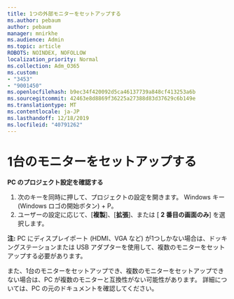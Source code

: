 ```yaml
---
title: 1つの外部モニターをセットアップする
ms.author: pebaum
author: pebaum
manager: mnirkhe
ms.audience: Admin
ms.topic: article
ROBOTS: NOINDEX, NOFOLLOW
localization_priority: Normal
ms.collection: Adm_O365
ms.custom:
- "3453"
- "9001450"
ms.openlocfilehash: b9ec34f420092d5ca46137739a848cf413253a6b
ms.sourcegitcommit: 42463e8d8869f36225a27388d83d37629c6b149e
ms.translationtype: MT
ms.contentlocale: ja-JP
ms.lasthandoff: 12/18/2019
ms.locfileid: "40791262"
---
```

# <a name="set-up-one-monitor"></a>1台のモニターをセットアップする

**PC のプロジェクト設定を確認する**

1. 次のキーを同時に押して、プロジェクトの設定を開きます。 Windows キー (Windows ロゴの開始ボタン) + P。
2. ユーザーの設定に応じて、[**複製**]、[**拡張**]、または [ **2 番目の画面のみ**] を選択します。

**注:** PC にディスプレイポート (HDMI、VGA など) が1つしかない場合は、ドッキングステーションまたは USB アダプターを使用して、複数のモニターをセットアップする必要があります。

また、1台のモニターをセットアップでき、複数のモニターをセットアップできない場合は、PC が複数のモニターと互換性がない可能性があります。 詳細については、PC の元のドキュメントを確認してください。